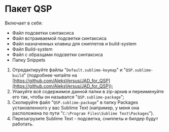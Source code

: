 # Пакет QSP

Включает в себя:
* Файл подсветки синтаксиса
* Файл встраиваемой подсветки синтаксиса
* Файл назначенных клавиш для сниппетов и build-system
* Файл Build-system
* Файл с образцами подсветки синтаксиса
* Папку Snippets

1. Отредактируйте файлы "`Default.sublime-keymap`" и "`QSP.sublime-build`" (подробнее читайте на [https://github.com/AleksVersus/JAD_for_QSP](https://github.com/AleksVersus/JAD_for_QSP));
2. Упакуйте всё содержимое данной папки в zip-архив и переименуйте его так, чтобы он назывался "`QSP.sublime-package`";
3. Скопируйте файл "`QSP.sublime-package`" в папку Packages установленного у вас Sublime Text (например, у меня она расположена по пути "`C:\Program Files\Sublime Text\Packages`").
4. Перезагрузите Sublime Text - подсветка, сниппеты и билдер будут работать.